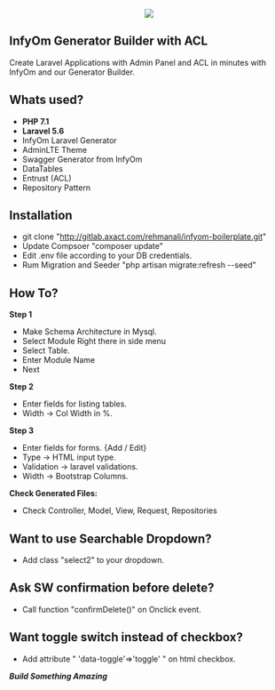 <p align="center"><img src="https://www.ingic.com/assets-web/images/logo.png"></p>

## InfyOm Generator Builder with ACL

Create Laravel Applications with Admin Panel and ACL in minutes with InfyOm and our Generator Builder. 

## Whats used?

- **PHP 7.1** 
- **Laravel 5.6**
- InfyOm Laravel Generator
- AdminLTE Theme
- Swagger Generator from InfyOm
- DataTables
- Entrust (ACL)
- Repository Pattern

## Installation
- git clone "http://gitlab.axact.com/rehmanali/infyom-boilerplate.git"
- Update Compsoer "composer update"
- Edit .env file according to your DB credentials.
- Rum Migration and Seeder "php artisan migrate:refresh --seed"

## How To?
**Step 1**
- Make Schema Architecture in Mysql.
- Select Module Right there in side menu
- Select Table.
- Enter Module Name
- Next

**Step 2**
- Enter fields for listing tables.
- Width -> Col Width in %.
 
**Step 3**
- Enter fields for forms. {Add / Edit}
- Type -> HTML input type.
- Validation -> laravel validations.
- Width -> Bootstrap Columns.


**Check Generated Files:**
- Check Controller, Model, View, Request, Repositories

## Want to use Searchable Dropdown?
- Add class "select2" to your dropdown.

## Ask SW confirmation before delete?
- Call function "confirmDelete()" on Onclick event.

## Want toggle switch instead of checkbox?
- Add attribute " 'data-toggle'=>'toggle' " on html checkbox.

**_Build Something Amazing_**
